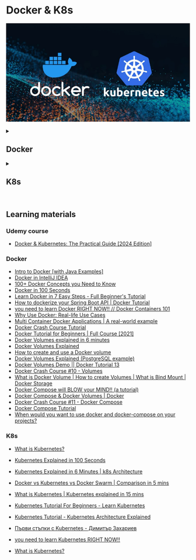 # Docker & K8s 

![docker-and-k8s-logo](docker-and-k8s.jpeg)

<details>
<summary><h2>Docker</h2></summary>

Build the Docker image from a Dockerfile
```
docker build -t [IMAGE_NAME]:[VERSION] .

docker build -t hello-docker:1.0 .
```
`-t` - Flag used to tag the image with a name and optionally a version or tag. Name - `hello-docker`, tag - `1.0` <br>
`.` - Specifies the build context. The build context is the set of files located in the specified directory, which Docker 
will use for the build process. The `.` refers to the current directory, meaning Docker will look for a Dockerfile in the 
current directory and use the files in the current directory as the context for building the image. <br>

| `docker run`                                                                                                                                                                                                            | `docker start`                                    | `docker stop`                |
|-------------------------------------------------------------------------------------------------------------------------------------------------------------------------------------------------------------------------|---------------------------------------------------|------------------------------|
| Creates and starts a new container from an image                                                                                                                                                                        | Starts an existing stopped container              | Stop the Docker container    |
| `docker run --name [CONTAINER_NAME] [IMAGE_NAME]:[VERSION]`                                                                                                                                                             | `docker start [CONTAINER_ID]`                     | `docker stop [CONTAINER_ID]` |
| `--name` - Assign a custom name to the container being created                                                                                                                                                          |                                                   |                              |
| `docker run --name MyDockerApp hello-docker:1.0`                                                                                                                                                                        |                                                   |                              |
| `docker run -d --rm --name MyDockerApp hello-docker:1.0`                                                                                                                                                                |                                                   |                              |
| `-d` - Detached mode. This allows you to continue using the terminal for other commands while the container runs in the background.                                                                                     | Starts the container in detached mode by default. |                              |
| `docker attach [CONTAINER_NAME]` - Connect your terminal to a running Docker container's standard input, output, and error streams.                                                                                     |                                                   |                              |
| `-rm` - Automatically remove the container when it exits.                                                                                                                                                               |                                                   |                              |
| `docker run -d -p 8080:80 --name MyDockerApp hello-docker:1.0`                                                                                                                                                          |                                                   |                              |
| `-p 8080:80` - Publish a container's port(s) to the host. Allows you to make services running inside the container accessible from the host machine or network. Maps port 8080 on the host to port 80 in the container. |                                                   |                              |

| Check all RUNNING Docker containers | Check all Docker containers  | Check Docker images  | Follow the logs of a container in realtime use |
|-------------------------------------|------------------------------|----------------------|------------------------------------------------|
| `docker ps`                         | `docker ps -a`               | `docker images`      | `docker logs -f [CONTAINER_NAME]`              |

| Description                                     | Command                                    |                                      | Addition                                                   |
|-------------------------------------------------|--------------------------------------------|--------------------------------------|------------------------------------------------------------| 
| Delete container                                | `docker container rm [CONTAINER_ID]`       |                                      |                                                            |
| Delete image                                    | `docker image rm [IMAGE_ID]`               | `docker rmi [IMAGE_ID]`              | Before deleting an image delete the container that uses it |
| Remove all unused images and containers         | `docker system prune -a`                   |                                      |                                                            |                                                                                                                                                                                                
| Remove volume                                   | `docker volume rm`                         | `docker volume prune`                |                                                            |                                                                                                                                                                                                                                                           


<br>

Docker has 2 options for containers to store files on the host machine, so that the files are persisted even after the 
container stops: 

| Volumes                                                                                         | Bind mounts(Host volume)                                                                                                                                                                                                   |
|-------------------------------------------------------------------------------------------------|----------------------------------------------------------------------------------------------------------------------------------------------------------------------------------------------------------------------------|
| Completely handled by Docker.                                                                   | When you use a bind mount in Docker, you are linking a directory on the host filesystem to a directory in the container.                                                                                                   |
|                                                                                                 | If you modify, create, or delete files in the directory on the host, these changes will be immediately visible inside the container in the corresponding directory.                                                        |
|                                                                                                 | If you modify, create, or delete files from within the container in the mounted directory, these changes will be reflected on the host filesystem.                                                                         |
| One container writes to the storage while another reads from it.                                | Allows for real-time collaboration between the host and the container, which is particularly useful for development environments where code changes need to be tested immediately without rebuilding the container image.  |
| Named volume - Have specific name assigned to it.                                               | `docker run -v host_dir:container_dir`                                                                                                                                                                                     |
| `docker run -v name:container_dir`                                                              |                                                                                                                                                                                                                            |
| Anonymous volume - Not given a specific name. Docker assigns them an unique ID automatically.   |                                                                                                                                                                                                                            |
| `docker run -v container_dir`                                                                   |                                                                                                                                                                                                                            |
|                                                                                                 |                                                                                                                                                                                                                            |

Start multiple containers `docker-compose.yml`:
```
docker-compose up
```

Stop the containers:
```
docker-compose down
```



TODO:
Add volumes to demo-docker-with-spring
Docker Swarm
Add port(-p) to demo-docker-with-spring 
Try `docker exec my_container echo "Hello, World!"`

docker.yml
version:
services
backend: dockerfile
ports:
database:
environment

</details>

<details>
<summary><h2>K8s</h2></summary>

TODO:
Pods
Node
Cluster - Set of nodes
Master node - API server Scheduler Controller mangager etcd
Worker node
Kublet
Control plane
Minikube
Kubectl - Kubernetes Command Line Tool
Helm
Kubelet
Kube-Proxy

</details>

<br>

## Learning materials

### Udemy course
- [Docker & Kubernetes: The Practical Guide [2024 Edition]](https://www.udemy.com/course/docker-kubernetes-the-practical-guide/?couponCode=LETSLEARNNOWPP)

### Docker
- [Intro to Docker [with Java Examples]](https://www.youtube.com/watch?v=FzwIs2jMESM)
- [Docker in IntelliJ IDEA](https://www.youtube.com/watch?v=FzwIs2jMESM)
- [100+ Docker Concepts you Need to Know](https://www.youtube.com/watch?v=rIrNIzy6U_g)
- [Docker in 100 Seconds](https://www.youtube.com/watch?v=Gjnup-PuquQ)
- [Learn Docker in 7 Easy Steps - Full Beginner's Tutorial](https://www.youtube.com/watch?v=gAkwW2tuIqE)
- [How to dockerize your Spring Boot API | Docker Tutorial](https://www.youtube.com/watch?v=3SNKdr3f9Io)
- [you need to learn Docker RIGHT NOW!! // Docker Containers 101](https://www.youtube.com/watch?v=eGz9DS-aIeY)
- [Why Use Docker: Real-life Use Cases](https://www.youtube.com/watch?v=rcYswUg0J5k)
- [Multi Container Docker Applications | A real-world example](https://www.youtube.com/watch?v=bX_tFv0YCqg)
- [Docker Crash Course Tutorial](https://www.youtube.com/playlist?list=PL4cUxeGkcC9hxjeEtdHFNYMtCpjNBm3h7)
- [Docker Tutorial for Beginners | Full Course [2021]](https://www.youtube.com/watch?v=p28piYY_wv8&t=3763s)
- [Docker Volumes explained in 6 minutes](https://www.youtube.com/watch?v=p2PH_YPCsis)
- [Docker Volumes Explained](https://www.youtube.com/watch?v=n4LRpnqsXIo)
- [How to create and use a Docker volume](https://www.youtube.com/watch?v=_MlSdlP6nwc)
- [Docker Volumes Explained (PostgreSQL example)](https://www.youtube.com/watch?v=G-5c25DYnfI)
- [Docker Volumes Demo || Docker Tutorial 13](https://www.youtube.com/watch?v=SBUCYJgg4Mk)
- [Docker Crash Course #10 - Volumes](https://www.youtube.com/watch?v=Wh4BcFFr6Fc)
- [What is Docker Volume | How to create Volumes | What is Bind Mount | Docker Storage](https://www.youtube.com/watch?v=VOK06Q4QqvE)
- [Docker Compose will BLOW your MIND!! (a tutorial)](https://www.youtube.com/watch?v=DM65_JyGxCo)
- [Docker Compose & Docker Volumes | Docker](https://www.youtube.com/watch?v=41o4RJxfCZM)
- [Docker Crash Course #11 - Docker Compose](https://www.youtube.com/watch?v=TSySwrQcevM)
- [Docker Compose Tutorial](https://www.youtube.com/watch?v=HG6yIjZapSA)
- [When would you want to use docker and docker-compose on your projects?](https://www.youtube.com/watch?v=m3To85qMOuA&list=WL&index=94)

### K8s
- [What is Kubernetes?](https://www.youtube.com/watch?v=IMOZCDhH7do&list=PLN_xGGp_EzELV3J2Bp-kNkmI2Vor338NI&index=9)
- [Kubernetes Explained in 100 Seconds](https://www.youtube.com/watch?v=PziYflu8cB8)
- [Kubernetes Explained in 6 Minutes | k8s Architecture](https://www.youtube.com/watch?v=TlHvYWVUZyc&list=WL&index=51)
- [Docker vs Kubernetes vs Docker Swarm | Comparison in 5 mins](https://www.youtube.com/watch?v=9_s3h_GVzZc)
- [What is Kubernetes | Kubernetes explained in 15 mins](https://www.youtube.com/watch?v=VnvRFRk_51k)
- [Kubernetes Tutorial For Beginners - Learn Kubernetes](https://www.youtube.com/watch?v=yznvWW_L7AA&list=WL&index=104)
- [Kubernetes Tutorial - Kubernetes Architecture Explained](https://www.youtube.com/watch?v=1vnA13v8PcA&list=WL&index=83)
- [Първи стъпки с Kubernetes - Димитър Захариев](https://www.youtube.com/watch?v=-zu7qioThP4)
- [you need to learn Kubernetes RIGHT NOW!!](https://www.youtube.com/watch?v=7bA0gTroJjw&list=WL)

- [What is Kubernetes?](https://www.redhat.com/en/topics/containers/what-is-kubernetes)